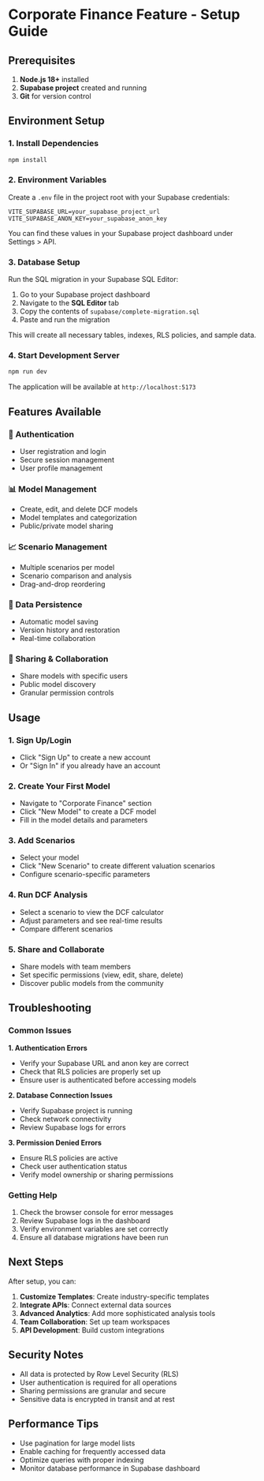 # Corporate Finance Feature - Setup Guide

## Prerequisites

1. **Node.js 18+** installed
2. **Supabase project** created and running
3. **Git** for version control

## Environment Setup

### 1. Install Dependencies
```bash
npm install
```

### 2. Environment Variables
Create a `.env` file in the project root with your Supabase credentials:

```env
VITE_SUPABASE_URL=your_supabase_project_url
VITE_SUPABASE_ANON_KEY=your_supabase_anon_key
```

You can find these values in your Supabase project dashboard under Settings > API.

### 3. Database Setup
Run the SQL migration in your Supabase SQL Editor:

1. Go to your Supabase project dashboard
2. Navigate to the **SQL Editor** tab
3. Copy the contents of `supabase/complete-migration.sql`
4. Paste and run the migration

This will create all necessary tables, indexes, RLS policies, and sample data.

### 4. Start Development Server
```bash
npm run dev
```

The application will be available at `http://localhost:5173`

## Features Available

### 🔐 Authentication
- User registration and login
- Secure session management
- User profile management

### 📊 Model Management
- Create, edit, and delete DCF models
- Model templates and categorization
- Public/private model sharing

### 📈 Scenario Management
- Multiple scenarios per model
- Scenario comparison and analysis
- Drag-and-drop reordering

### 💾 Data Persistence
- Automatic model saving
- Version history and restoration
- Real-time collaboration

### 🔗 Sharing & Collaboration
- Share models with specific users
- Public model discovery
- Granular permission controls

## Usage

### 1. Sign Up/Login
- Click "Sign Up" to create a new account
- Or "Sign In" if you already have an account

### 2. Create Your First Model
- Navigate to "Corporate Finance" section
- Click "New Model" to create a DCF model
- Fill in the model details and parameters

### 3. Add Scenarios
- Select your model
- Click "New Scenario" to create different valuation scenarios
- Configure scenario-specific parameters

### 4. Run DCF Analysis
- Select a scenario to view the DCF calculator
- Adjust parameters and see real-time results
- Compare different scenarios

### 5. Share and Collaborate
- Share models with team members
- Set specific permissions (view, edit, share, delete)
- Discover public models from the community

## Troubleshooting

### Common Issues

**1. Authentication Errors**
- Verify your Supabase URL and anon key are correct
- Check that RLS policies are properly set up
- Ensure user is authenticated before accessing models

**2. Database Connection Issues**
- Verify Supabase project is running
- Check network connectivity
- Review Supabase logs for errors

**3. Permission Denied Errors**
- Ensure RLS policies are active
- Check user authentication status
- Verify model ownership or sharing permissions

### Getting Help

1. Check the browser console for error messages
2. Review Supabase logs in the dashboard
3. Verify environment variables are set correctly
4. Ensure all database migrations have been run

## Next Steps

After setup, you can:

1. **Customize Templates**: Create industry-specific templates
2. **Integrate APIs**: Connect external data sources
3. **Advanced Analytics**: Add more sophisticated analysis tools
4. **Team Collaboration**: Set up team workspaces
5. **API Development**: Build custom integrations

## Security Notes

- All data is protected by Row Level Security (RLS)
- User authentication is required for all operations
- Sharing permissions are granular and secure
- Sensitive data is encrypted in transit and at rest

## Performance Tips

- Use pagination for large model lists
- Enable caching for frequently accessed data
- Optimize queries with proper indexing
- Monitor database performance in Supabase dashboard